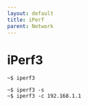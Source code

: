 ```yaml
---
layout: default
title: iPerf
parent: Network
---
```


# iPerf3

```shell
~$ iperf3

~$ iperf3 -s
~$ iperf3 -c 192.168.1.1
```